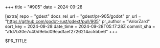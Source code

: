 +++
title = "#905"
date = 2024-09-28

[extra]
repo = "gdext"
docs_rel_url = "gdext/pr-905/godot"
pr_url = "https://github.com/godot-rust/gdext/pull/905"
pr_author = "ValorZard"
sort_key = 2024-09-28
date_time = 2024-09-28T05:17:28Z
commit_sha = "a1d7b30e7c40d9ebd09eadfaef2726214ac5bbe6"
+++

$PR_TITLE
